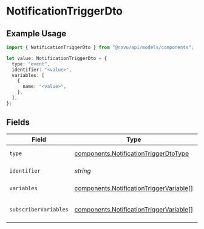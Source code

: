 # NotificationTriggerDto

## Example Usage

```typescript
import { NotificationTriggerDto } from "@novu/api/models/components";

let value: NotificationTriggerDto = {
  type: "event",
  identifier: "<value>",
  variables: [
    {
      name: "<value>",
    },
  ],
};
```

## Fields

| Field                                                                                              | Type                                                                                               | Required                                                                                           | Description                                                                                        |
| -------------------------------------------------------------------------------------------------- | -------------------------------------------------------------------------------------------------- | -------------------------------------------------------------------------------------------------- | -------------------------------------------------------------------------------------------------- |
| `type`                                                                                             | [components.NotificationTriggerDtoType](../../models/components/notificationtriggerdtotype.md)     | :heavy_check_mark:                                                                                 | Type of the trigger                                                                                |
| `identifier`                                                                                       | *string*                                                                                           | :heavy_check_mark:                                                                                 | Identifier of the trigger                                                                          |
| `variables`                                                                                        | [components.NotificationTriggerVariable](../../models/components/notificationtriggervariable.md)[] | :heavy_check_mark:                                                                                 | Variables of the trigger                                                                           |
| `subscriberVariables`                                                                              | [components.NotificationTriggerVariable](../../models/components/notificationtriggervariable.md)[] | :heavy_minus_sign:                                                                                 | Subscriber variables of the trigger                                                                |